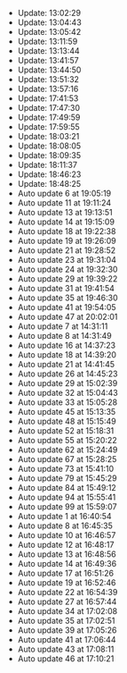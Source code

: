 - Update: 13:02:29
- Update: 13:04:43
- Update: 13:05:42
- Update: 13:11:59
- Update: 13:13:44
- Update: 13:41:57
- Update: 13:44:50
- Update: 13:51:32
- Update: 13:57:16
- Update: 17:41:53
- Update: 17:47:30
- Update: 17:49:59
- Update: 17:59:55
- Update: 18:03:21
- Update: 18:08:05
- Update: 18:09:35
- Update: 18:11:37
- Update: 18:46:23
- Update: 18:48:25
- Auto update 6 at 19:05:19
- Auto update 11 at 19:11:24
- Auto update 13 at 19:13:51
- Auto update 14 at 19:15:09
- Auto update 18 at 19:22:38
- Auto update 19 at 19:26:09
- Auto update 21 at 19:28:52
- Auto update 23 at 19:31:04
- Auto update 24 at 19:32:30
- Auto update 29 at 19:39:22
- Auto update 31 at 19:41:54
- Auto update 35 at 19:46:30
- Auto update 41 at 19:54:05
- Auto update 47 at 20:02:01
- Auto update 7 at 14:31:11
- Auto update 8 at 14:31:49
- Auto update 16 at 14:37:23
- Auto update 18 at 14:39:20
- Auto update 21 at 14:41:45
- Auto update 26 at 14:45:23
- Auto update 29 at 15:02:39
- Auto update 32 at 15:04:43
- Auto update 33 at 15:05:28
- Auto update 45 at 15:13:35
- Auto update 48 at 15:15:49
- Auto update 52 at 15:18:31
- Auto update 55 at 15:20:22
- Auto update 62 at 15:24:49
- Auto update 67 at 15:28:25
- Auto update 73 at 15:41:10
- Auto update 79 at 15:45:29
- Auto update 84 at 15:49:12
- Auto update 94 at 15:55:41
- Auto update 99 at 15:59:07
- Auto update 1 at 16:40:54
- Auto update 8 at 16:45:35
- Auto update 10 at 16:46:57
- Auto update 12 at 16:48:17
- Auto update 13 at 16:48:56
- Auto update 14 at 16:49:36
- Auto update 17 at 16:51:26
- Auto update 19 at 16:52:46
- Auto update 22 at 16:54:39
- Auto update 27 at 16:57:44
- Auto update 34 at 17:02:08
- Auto update 35 at 17:02:51
- Auto update 39 at 17:05:26
- Auto update 41 at 17:06:44
- Auto update 43 at 17:08:11
- Auto update 46 at 17:10:21
